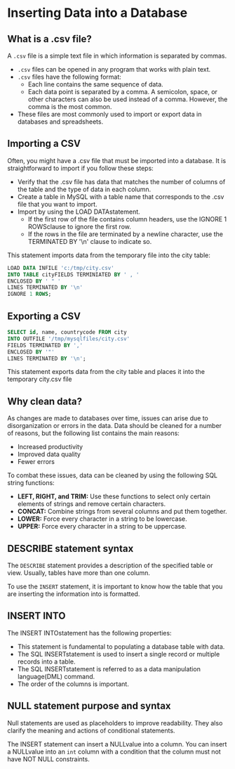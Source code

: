 # Inserting Data into a Database

## What is a .csv file?

A `.csv` file is a simple text file in which information is separated by commas.

- `.csv` files can be opened in any program that works with plain text.
- `.csv` files have the following format:
  - Each line contains the same sequence of data.
  - Each data point is separated by a comma. A semicolon, space, or other characters can also be used instead of a comma. However, the comma is the most common.
- These files are most commonly used to import or export data in databases and spreadsheets.

## Importing a CSV

Often, you might have a .csv file that must be imported into a database. It is straightforward to import if you follow these steps:

- Verify that the .csv file has data that matches the number of columns of the table and the type of data in each column.
- Create a table in MySQL with a table name that corresponds to the .csv file that you want to import.
- Import by using the LOAD DATAstatement.
  - If the first row of the file contains column headers, use the IGNORE 1 ROWSclause to ignore the first row.
  - If the rows in the file are terminated by a newline character, use the TERMINATED BY '\n' clause to indicate so.

This statement imports data from the temporary file into the city table:

```sql
LOAD DATA INFILE 'c:/tmp/city.csv'
INTO TABLE cityFIELDS TERMINIATED BY ' , ' 
ENCLOSED BY ' " ' 
LINES TERMINATED BY '\n' 
IGNORE 1 ROWS;
```

## Exporting a CSV

```sql
SELECT id, name, countrycode FROM city
INTO OUTFILE '/tmp/mysqlfiles/city.csv'
FIELDS TERMINATED BY ','
ENCLOSED BY '"'
LINES TERMINATED BY '\n';
```

This statement exports data from the city table and places it into the temporary city.csv file

## Why clean data?

As changes are made to databases over time, issues can arise due to disorganization or errors in the data. Data should be cleaned for a number of reasons, but the following list contains the main reasons:

- Increased productivity
- Improved data quality
- Fewer errors

To combat these issues, data can be cleaned by using the following SQL string functions:

- **LEFT, RIGHT, and TRIM:** Use these functions to select only certain elements of strings and remove certain characters.
- **CONCAT:** Combine strings from several columns and put them together.
- **LOWER:** Force every character in a string to be lowercase.
- **UPPER:** Force every character in a string to be uppercase.

## DESCRIBE statement syntax

The `DESCRIBE` statement provides a description of the specified table or view. Usually, tables have more than one column.

To use the `INSERT` statement, it is important to know how the table that you are inserting the information into is formatted.

## INSERT INTO

The INSERT INTOstatement has the following properties:

- This statement is fundamental to populating a database table with data.
- The SQL INSERTstatement is used to insert a single record or multiple records into a table.
- The SQL INSERTstatement is referred to as a data manipulation language(DML) command.
- The order of the columns is important.

## NULL statement purpose and syntax

Null statements are used as placeholders to improve readability. They also clarify the meaning and actions of conditional statements.  

The INSERT statement can insert a NULLvalue into a column. You can insert a NULLvalue into an `int` column with a condition that the column must not have NOT NULL constraints.

